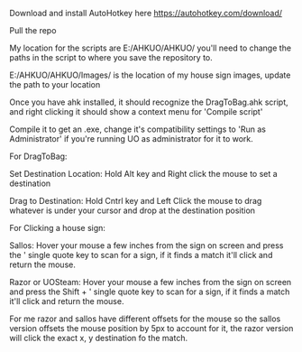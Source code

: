 Download and install AutoHotkey here https://autohotkey.com/download/

Pull the repo

My location for the scripts are E:/AHKUO/AHKUO/ you'll need to change the paths in the script to where you save the repository to.


E:/AHKUO/AHKUO/Images/ is the location of my house sign images, update the path to your location


Once you have ahk installed, it should recognize the DragToBag.ahk script, and right clicking it should show a context menu for 'Compile script'

Compile it to get an .exe, change it's compatibility settings to 'Run as Administrator' if you're running UO as administrator for it to work. 

For DragToBag:

Set Destination Location: Hold Alt key and Right click the mouse to set a destination

Drag to Destination: Hold Cntrl key and Left Click the mouse to drag whatever is under your cursor and drop at the destination position



For Clicking a house sign:

Sallos: Hover your mouse a few inches from the sign on screen and press the ' single quote key to scan for a sign, if it finds a match it'll click and return the mouse.

Razor or UOSteam: Hover your mouse a few inches from the sign on screen and press the Shift + ' single quote key to scan for a sign, if it finds a match it'll click and return the mouse.

For me razor and sallos have different offsets for the mouse so the sallos version offsets the mouse position by 5px to account for it, the razor version will click the exact x, y destination fo the match.
